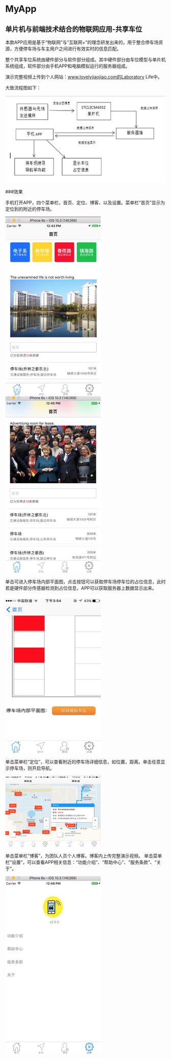 # MyApp
## 单片机与前端技术结合的物联网应用-共享车位
本款APP应用是基于“物联网”与“互联网+”的理念研发出来的，用于整合停车场资源，方便停车场与车主用户之间进行有效实时的信息匹配。

整个共享车位系统由硬件部分与软件部分组成。其中硬件部分由车位模型与单片机系统组成，软件部分由手机APP和电脑模拟运行的服务器组成。

演示完整视频上传到个人网站：www.lovelyjiaojiao.com的Laboratory Life中。

大致流程图如下：



<img src="https://github.com/RainDrop-C/img/raw/master/0.png" width="600px" />

###效果

手机打开APP，四个菜单栏，首页、定位、博客、以及设置。菜单栏“首页”显示为定位到的附近的停车场。


<img src="https://github.com/RainDrop-C/img/raw/master/1.png" width="300px" />





<img src="https://github.com/RainDrop-C/img/raw/master/3.png" width="300px" />

单击可进入停车场内部平面图，点击按钮可以获取停车场停车位的占位信息，此时若是硬件部分传感器检测到占位信息，APP可以获取服务器上数据显示出来。


<img src="https://github.com/RainDrop-C/img/raw/master/2.png" width="300px" />


单击菜单栏“定位”，可以查看附近的停车场详细信息，如位置，距离。单击任意显示停车场，则开启导航。



<img src="https://github.com/RainDrop-C/img/raw/master/4.png" width="300px" />


单击菜单栏“博客”，为团队人员个人博客。博客内上传完整演示视频。
单击菜单栏“设置”，可以查看APP相关信息：“功能介绍”、“帮助中心”、“服务条款”、“关于”。


<img src="https://github.com/RainDrop-C/img/raw/master/5.png" width="300px" />
